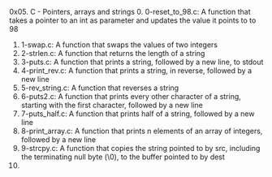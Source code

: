0x05. C - Pointers, arrays and strings
0. 0-reset_to_98.c: A function that takes a pointer to an int as parameter and updates the value it points to to 98
1. 1-swap.c: A function that swaps the values of two integers
2. 2-strlen.c: A function that returns the length of a string
3. 3-puts.c: A function that prints a string, followed by a new line, to stdout
4. 4-print_rev.c: A function that prints a string, in reverse, followed by a new line
5. 5-rev_string.c: A function that reverses a string
6. 6-puts2.c: A function that prints every other character of a string, starting with the first character, followed by a new line
7. 7-puts_half.c: A function that prints half of a string, followed by a new line
8. 8-print_array.c: A function that prints n elements of an array of integers, followed by a new line
9. 9-strcpy.c: A  function that copies the string pointed to by src, including the terminating null byte (\0), to the buffer pointed to by dest
10. 
